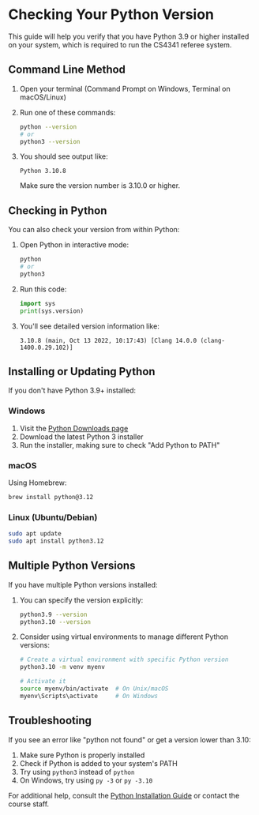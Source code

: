 # Checking Your Python Version

This guide will help you verify that you have Python 3.9 or higher installed on your system, which is required to run the CS4341 referee system.

## Command Line Method

1. Open your terminal (Command Prompt on Windows, Terminal on macOS/Linux)

2. Run one of these commands:
   ```bash
   python --version
   # or
   python3 --version
   ```

3. You should see output like:
   ```
   Python 3.10.8
   ```
   Make sure the version number is 3.10.0 or higher.

## Checking in Python

You can also check your version from within Python:

1. Open Python in interactive mode:
   ```bash
   python
   # or
   python3
   ```

2. Run this code:
   ```python
   import sys
   print(sys.version)
   ```

3. You'll see detailed version information like:
   ```
   3.10.8 (main, Oct 13 2022, 10:17:43) [Clang 14.0.0 (clang-1400.0.29.102)]
   ```

## Installing or Updating Python

If you don't have Python 3.9+ installed:

### Windows
1. Visit the [Python Downloads page](https://www.python.org/downloads/)
2. Download the latest Python 3 installer
3. Run the installer, making sure to check "Add Python to PATH"

### macOS
Using Homebrew:
```bash
brew install python@3.12
```

### Linux (Ubuntu/Debian)
```bash
sudo apt update
sudo apt install python3.12
```

## Multiple Python Versions

If you have multiple Python versions installed:

1. You can specify the version explicitly:
   ```bash
   python3.9 --version
   python3.10 --version
   ```

2. Consider using virtual environments to manage different Python versions:
   ```bash
   # Create a virtual environment with specific Python version
   python3.10 -m venv myenv
   
   # Activate it
   source myenv/bin/activate  # On Unix/macOS
   myenv\Scripts\activate     # On Windows
   ```

## Troubleshooting

If you see an error like "python not found" or get a version lower than 3.10:

1. Make sure Python is properly installed
2. Check if Python is added to your system's PATH
3. Try using `python3` instead of `python`
4. On Windows, try using `py -3` or `py -3.10`

For additional help, consult the [Python Installation Guide](https://docs.python.org/3/using/index.html) or contact the course staff.